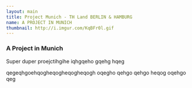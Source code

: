 ```yaml
---
layout: main
title: Project Munich - TH Land BERLIN & HAMBURG
name: A PROJECT IN MUNICH
thumbnail: http://i.imgur.com/KqBFr0l.gif
---
```


### A Project in Munich

Super duper proejctihgihe iqhgqeho gqehg hqeg

qegeqhgoehqogheqogheqogheqogh oqegho qehgo qehgo heqog oqehgo qeg